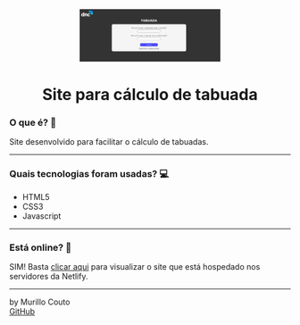 <div align="center">
	<a href="https://github.com/MurilloCouto/tabuada-dnc/tree/main" target="_blank">
		<img src="tabuadapage.png" alt="IntroImage" width="50%"/>
	</a>
</div>

<div align="center">
	<h1>Site para cálculo de tabuada</h1>
</div>

### O que é? 🤔
Site desenvolvido para facilitar o cálculo de tabuadas.
<hr>

### Quais tecnologias foram usadas? 💻
- HTML5
- CSS3
- Javascript
<hr>

### Está online? 📡
SIM! Basta [clicar aqui](------------------------) para visualizar o site que está hospedado nos servidores da Netlify.
<hr>

by Murillo Couto<br>
[GitHub](https://github.com/MurilloCouto)
